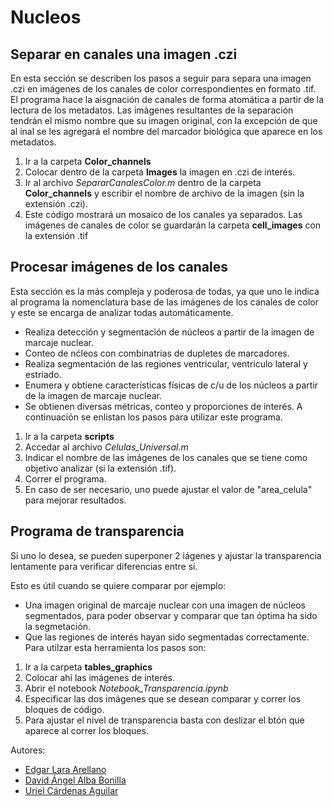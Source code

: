 # Nucleos

## Separar en canales una imagen .czi
En esta sección se describen los pasos a seguir para separa una imagen .czi en imágenes de los canales de color correspondientes en formato .tif.
El programa hace la aisgnación de canales de forma atomática a partir de la lectura de los metadatos.
Las imágenes resultantes de la separación tendrán el mismo nombre que su imagen original, con la excepción de que al inal se les agregará el nombre del marcador biológica que aparece en los metadatos.
1. Ir a la carpeta __Color_channels__
2. Colocar dentro de la carpeta __Images__ la imagen en .czi de interés.
3. Ir al archivo _SepararCanalesColor.m_ dentro de la carpeta __Color_channels__ y escribir el nombre de archivo de la imagen (sin la extensión .czi).
4. Este código mostrará un mosaico de los canales ya separados.
Las imágenes de canales de color se guardarán la carpeta __cell_images__ con la extensión .tif

## Procesar imágenes de los canales
Esta sección es la más compleja y poderosa de todas, ya que uno le indica al programa la nomenclatura base de las imágenes de los canales de color y este se encarga de analizar todas automáticamente.
* Realiza detección y segmentación de núcleos a partir de la imagen de marcaje nuclear.
* Conteo de nćleos con combinatrias de dupletes de marcadores.
* Realiza segmentación de las regiones ventricular, ventriculo lateral y estriado.
* Enumera y obtiene características físicas de c/u de los núcleos a partir de la imagen de marcaje nuclear.
* Se obtienen diversas métricas, conteo y proporciones de interés.
A continuación se enlistan los pasos para utilizar este programa.
1. Ir a la carpeta __scripts__
2. Accedar al archivo _Celulas_Universal.m_
3. Indicar el nombre de las imágenes de los canales que se tiene como objetivo analizar (si la extensión .tif).
4. Correr el programa.
5. En caso de ser necesario, uno puede ajustar el valor de "area_celula" para mejorar resultados.

## Programa de transparencia
Si uno lo desea, se pueden superponer 2 iágenes y ajustar la transparencia lentamente para verificar diferencias entre sí.

Esto es útil cuando se quiere comparar por ejemplo:
* Una imagen original de marcaje nuclear con una imagen de núcleos segmentados, para poder observar y comparar que tan óptima ha sido la segmetación.
* Que las regiones de interés hayan sido segmentadas correctamente.
Para utilzar esta herramienta los pasos son:
1. Ir a la carpeta __tables_graphics__
2. Colocar ahí las imágenes de interés.
3. Abrir el notebook _Notebook_Transparencia.ipynb_
4. Especificar las dos imágenes que se desean comparar y correr los bloques de código.
5. Para ajustar el nivel de transparencia basta con deslizar el btón que aparece al correr los bloques.


Autores:
* [Edgar Lara Arellano](https://github.com/Edgar-La)
* [David Ángel Alba Bonilla](https://github.com/DavidAlba2627)
* [Uriel Cárdenas Aguilar](https://github.com/Uriel148)

